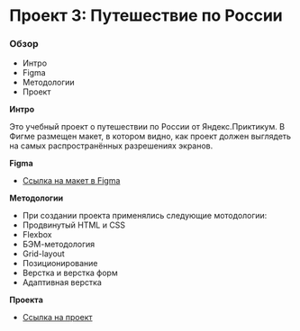 # Проект 3: Путешествие по России

### Обзор
* Интро
* Figma
* Методологии
* Проект

**Интро**

Это учебный проект о путешествии по России от Яндекс.Приктикум.
В Фигме размещен макет, в котором видно, как проект должен выглядеть на самых распространённых разрешениях экранов.


**Figma**

* [Ссылка на макет в Figma](https://www.figma.com/file/OyRWEjU6wBwRe1hapzQoLx/Sprint-3%3A-Russia-%2F-desktop-%2B-mobile?node-id=28503%3A0)

**Методологии**


* При создании проекта применялись следующие мотодологии:
* Продвинутый HTML и CSS
* Flexbox
* БЭМ-методология
* Grid-layout
* Позиционирование
* Верстка и верстка форм
* Адаптивная верстка

**Проектa**

* [Ссылка на проект]()

